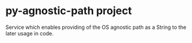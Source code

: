 # py-agnostic-path project
Service which enables providing of the OS agnostic path as a String to the later usage in code.
